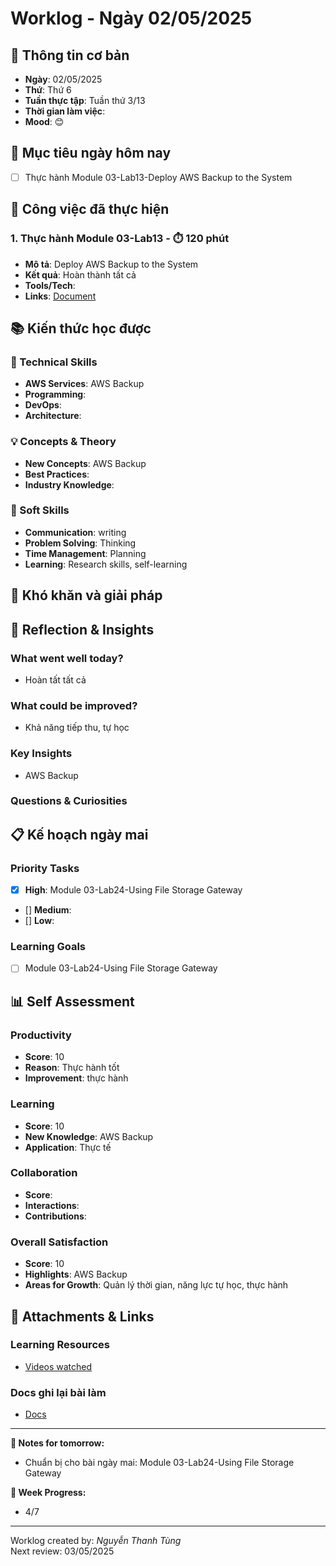 # Worklog - Ngày 02/05/2025

## 📅 Thông tin cơ bản
- **Ngày**: 02/05/2025
- **Thứ**: Thứ 6
- **Tuần thực tập**: Tuần thứ 3/13
- **Thời gian làm việc**: 
- **Mood**: 😊

## 🎯 Mục tiêu ngày hôm nay
- [ ] Thực hành Module 03-Lab13-Deploy AWS Backup to the System

## 💼 Công việc đã thực hiện

### 1. Thực hành Module 03-Lab13 - ⏱️ 120 phút
- **Mô tả**: Deploy AWS Backup to the System
- **Kết quả**: Hoàn thành tất cả
- **Tools/Tech**: 
- **Links**: [Document](https://docs.google.com/document/d/1C5tWtGPv_qjfT_hXXYpwvChV-bAj2v__RLwKnGAFixc/edit?usp=sharing)

## 📚 Kiến thức học được

### 🔧 Technical Skills
- **AWS Services**: AWS Backup
- **Programming**: 
- **DevOps**: 
- **Architecture**: 

### 💡 Concepts & Theory
- **New Concepts**: AWS Backup
- **Best Practices**: 
- **Industry Knowledge**: 

### 🤝 Soft Skills
- **Communication**: writing
- **Problem Solving**: Thinking
- **Time Management**: Planning
- **Learning**: Research skills, self-learning

## 🚧 Khó khăn và giải pháp

## 💭 Reflection & Insights

### What went well today?
- Hoàn tất tất cả

### What could be improved?
- Khả năng tiếp thu, tự học

### Key Insights
- AWS Backup

### Questions & Curiosities

## 📋 Kế hoạch ngày mai

### Priority Tasks
- [x] **High**: Module 03-Lab24-Using File Storage Gateway
- [] **Medium**: 
- [] **Low**: 

### Learning Goals
- [ ] Module 03-Lab24-Using File Storage Gateway

## 📊 Self Assessment

### Productivity
- **Score**: 10
- **Reason**: Thực hành tốt
- **Improvement**: thực hành

### Learning
- **Score**: 10
- **New Knowledge**: AWS Backup
- **Application**: Thực tế

### Collaboration
- **Score**: 
- **Interactions**: 
- **Contributions**: 

### Overall Satisfaction
- **Score**: 10
- **Highlights**: AWS Backup
- **Areas for Growth**: Quản lý thời gian, năng lực tự học, thực hành


## 📎 Attachments & Links

### Learning Resources
- [Videos watched](https://www.youtube.com/watch?v=7r_-MnOO64s&list=PLahN4TLWtox2a3vElknwzU_urND8hLn1i&index=81)

### Docs ghi lại bài làm
- [Docs](https://docs.google.com/document/d/1C5tWtGPv_qjfT_hXXYpwvChV-bAj2v__RLwKnGAFixc/edit?usp=sharing)

---

**📝 Notes for tomorrow:**
- Chuẩn bị cho bài ngày mai: Module 03-Lab24-Using File Storage Gateway

**🎯 Week Progress:**
- 4/7

---
Worklog created by: *Nguyễn Thanh Tùng*  
Next review: 03/05/2025
